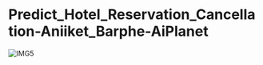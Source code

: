 # Predict_Hotel_Reservation_Cancellation-Aniiket_Barphe-AiPlanet

![IMG5](https://github.com/aniiketbarphe/Predict_Hotel_Reservation_Cancellation-Aniiket_Barphe-AiPlanet/assets/84449238/60569a4a-16ae-4d9f-93d7-8d872923ff1b)
